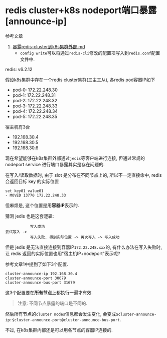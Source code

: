 # redis cluster+k8s nodeport端口暴露[announce-ip]

参考文章 

1. [暴露redis-cluster到k8s集群外部.md](https://blog.csdn.net/ll577644332/article/details/124797984)
    - `config write`可以将通过`redis-cli`修改的配置项写入到`redis.conf`配置文件中.

redis: v6.2.12

假设k8s集群中存在一个redis cluster集群(三主三从), 各redis pod容器IP如下

- pod-0: 172.22.248.30
- pod-1: 172.22.248.31
- pod-2: 172.22.248.32
- pod-3: 172.22.248.33
- pod-4: 172.22.248.34
- pod-5: 172.22.248.35

宿主机有3台

- 192.168.30.4
- 192.168.30.5
- 192.168.30.6

现在希望能够在k8s集群外部通过`jedis`等客户端进行连接, 但通过常规的 nodeport service 进行端口暴露其实是存在问题的.

在写入/读取数据时, 由于 slot 是分布在不同节点上的, 所以不一定直接命中, redis 会返回目标 key 的实际位置

```
set key01 value01
- MOVED 13770 172.22.248.33
```

但麻烦是, 这个位置是用**容器IP**表示的.

猜测 jedis 也是这套逻辑: 

```
           写入成功
尝试写入 -> 
           写入失败, 得到实际位置 -> 再次写入 -> 写入成功
```

但是 jedis 是无法直接连接到容器IP`172.22.248.xxx`的, 有什么办法在写入失败时, 让 redis 返回的实际位置也用"宿主机IP+nodeport"表示呢?

参考文章1中提到了如下3个配置.

```
cluster-announce-ip 192.168.30.4
cluster-announce-port 30679
cluster-announce-bus-port 31679
```

这3个配置要在**所有节点**上都执行一遍才有效.

> 注意: 不同节点暴露的端口是不同的.

然后所有节点的`cluster nodes`信息都会发生变化, 会变成`$cluster-announce-ip:$cluster-announce-port@cluster-announce-bus-port`.

不过, 在k8s集群内部还是可以用各节点的容器IP连接的.
